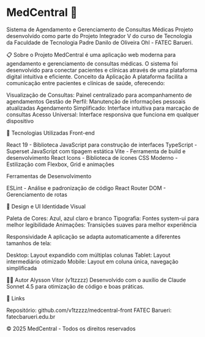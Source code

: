 # MedCentral 🏥

Sistema de Agendamento e Gerenciamento de Consultas Médicas
Projeto desenvolvido como parte do Projeto Integrador V do curso de Tecnologia da Faculdade de Tecnologia Padre Danilo de Oliveira Ohl - FATEC Barueri.

📋 Sobre o Projeto
MedCentral é uma aplicação web moderna para agendamento e gerenciamento de consultas médicas. O sistema foi desenvolvido para conectar pacientes e clínicas através de uma plataforma digital intuitiva e eficiente.
Conceito da Aplicação
A plataforma facilita a comunicação entre pacientes e clínicas de saúde, oferecendo:

Visualização de Consultas: Painel centralizado para acompanhamento de agendamentos
Gestão de Perfil: Manutenção de informações pessoais atualizadas
Agendamento Simplificado: Interface intuitiva para marcação de consultas
Acesso Universal: Interface responsiva que funciona em qualquer dispositivo


🚀 Tecnologias Utilizadas
Front-end

React 19 - Biblioteca JavaScript para construção de interfaces
TypeScript - Superset JavaScript com tipagem estática
Vite - Ferramenta de build e desenvolvimento
React Icons - Biblioteca de ícones
CSS Moderno - Estilização com Flexbox, Grid e animações

Ferramentas de Desenvolvimento

ESLint - Análise e padronização de código
React Router DOM - Gerenciamento de rotas


🎨 Design e UI
Identidade Visual

Paleta de Cores: Azul, azul claro e branco
Tipografia: Fontes system-ui para melhor legibilidade
Animações: Transições suaves para melhor experiência

Responsividade
A aplicação se adapta automaticamente a diferentes tamanhos de tela:

Desktop: Layout expandido com múltiplas colunas
Tablet: Layout intermediário otimizado
Mobile: Layout em coluna única, navegação simplificada


👨‍💻 Autor
Alysson Vitor (v1tzzzz)
Desenvolvido com o auxílio de Claude Sonnet 4.5 para otimização de código e boas práticas.

🔗 Links

Repositório: github.com/v1tzzzz/medcentral-front
FATEC Barueri: fatecbarueri.edu.br


© 2025 MedCentral - Todos os direitos reservados
